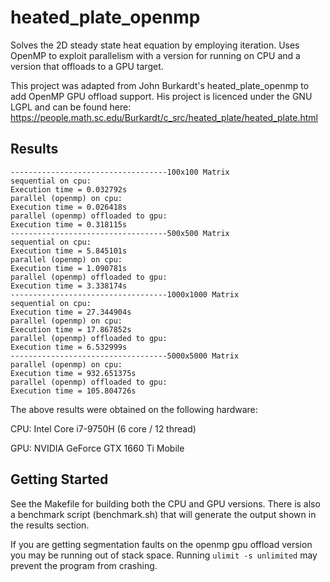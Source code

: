 # heated_plate_openmp
Solves the 2D steady state heat equation by employing iteration. Uses OpenMP to exploit parallelism with a version for running on CPU and a version that offloads to a GPU target.

This project was adapted from John Burkardt's heated_plate_openmp to add OpenMP GPU offload support. His project is licenced under the GNU LGPL and can be found here:
https://people.math.sc.edu/Burkardt/c_src/heated_plate/heated_plate.html


## Results
    
    -----------------------------------100x100 Matrix
    sequential on cpu:
    Execution time = 0.032792s
    parallel (openmp) on cpu:
    Execution time = 0.026418s
    parallel (openmp) offloaded to gpu:
    Execution time = 0.318115s
    -----------------------------------500x500 Matrix
    sequential on cpu:
    Execution time = 5.845101s
    parallel (openmp) on cpu:
    Execution time = 1.090781s
    parallel (openmp) offloaded to gpu:
    Execution time = 3.338174s
    -----------------------------------1000x1000 Matrix
    sequential on cpu:
    Execution time = 27.344904s
    parallel (openmp) on cpu:
    Execution time = 17.867852s
    parallel (openmp) offloaded to gpu:
    Execution time = 6.532999s
    -----------------------------------5000x5000 Matrix
    parallel (openmp) on cpu:
    Execution time = 932.651375s
    parallel (openmp) offloaded to gpu:
    Execution time = 105.804726s



The above results were obtained on the following hardware:

CPU: Intel Core i7-9750H (6 core / 12 thread)

GPU: NVIDIA GeForce GTX 1660 Ti Mobile


## Getting Started

See the Makefile for building both the CPU and GPU versions. There is also a benchmark script (benchmark.sh) that will generate the output shown in the results section.

If you are getting segmentation faults on the openmp gpu offload version you may be running out of stack space. Running `ulimit -s unlimited` may prevent the program from crashing.
